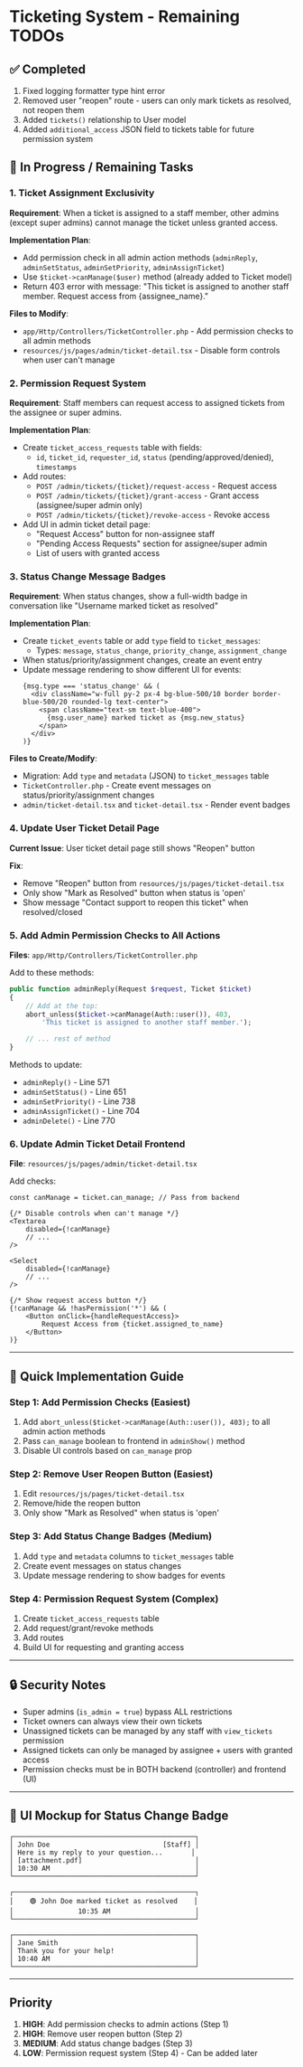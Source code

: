 # Ticketing System - Remaining TODOs

## ✅ Completed
1. Fixed logging formatter type hint error
2. Removed user "reopen" route - users can only mark tickets as resolved, not reopen them
3. Added `tickets()` relationship to User model
4. Added `additional_access` JSON field to tickets table for future permission system

## 🔨 In Progress / Remaining Tasks

### 1. Ticket Assignment Exclusivity
**Requirement**: When a ticket is assigned to a staff member, other admins (except super admins) cannot manage the ticket unless granted access.

**Implementation Plan**:
- Add permission check in all admin action methods (`adminReply`, `adminSetStatus`, `adminSetPriority`, `adminAssignTicket`)
- Use `$ticket->canManage($user)` method (already added to Ticket model)
- Return 403 error with message: "This ticket is assigned to another staff member. Request access from {assignee_name}."

**Files to Modify**:
- `app/Http/Controllers/TicketController.php` - Add permission checks to all admin methods
- `resources/js/pages/admin/ticket-detail.tsx` - Disable form controls when user can't manage

### 2. Permission Request System
**Requirement**: Staff members can request access to assigned tickets from the assignee or super admins.

**Implementation Plan**:
- Create `ticket_access_requests` table with fields:
  - `id`, `ticket_id`, `requester_id`, `status` (pending/approved/denied), `timestamps`
- Add routes:
  - `POST /admin/tickets/{ticket}/request-access` - Request access
  - `POST /admin/tickets/{ticket}/grant-access` - Grant access (assignee/super admin only)
  - `POST /admin/tickets/{ticket}/revoke-access` - Revoke access
- Add UI in admin ticket detail page:
  - "Request Access" button for non-assignee staff
  - "Pending Access Requests" section for assignee/super admin
  - List of users with granted access

### 3. Status Change Message Badges
**Requirement**: When status changes, show a full-width badge in conversation like "Username marked ticket as resolved"

**Implementation Plan**:
- Create `ticket_events` table or add `type` field to `ticket_messages`:
  - Types: `message`, `status_change`, `priority_change`, `assignment_change`
- When status/priority/assignment changes, create an event entry
- Update message rendering to show different UI for events:
  ```tsx
  {msg.type === 'status_change' && (
    <div className="w-full py-2 px-4 bg-blue-500/10 border border-blue-500/20 rounded-lg text-center">
      <span className="text-sm text-blue-400">
        {msg.user_name} marked ticket as {msg.new_status}
      </span>
    </div>
  )}
  ```

**Files to Create/Modify**:
- Migration: Add `type` and `metadata` (JSON) to `ticket_messages` table
- `TicketController.php` - Create event messages on status/priority/assignment changes
- `admin/ticket-detail.tsx` and `ticket-detail.tsx` - Render event badges

### 4. Update User Ticket Detail Page
**Current Issue**: User ticket detail page still shows "Reopen" button

**Fix**:
- Remove "Reopen" button from `resources/js/pages/ticket-detail.tsx`
- Only show "Mark as Resolved" button when status is 'open'
- Show message "Contact support to reopen this ticket" when resolved/closed

### 5. Add Admin Permission Checks to All Actions
**Files**: `app/Http/Controllers/TicketController.php`

Add to these methods:
```php
public function adminReply(Request $request, Ticket $ticket)
{
    // Add at the top:
    abort_unless($ticket->canManage(Auth::user()), 403,
        'This ticket is assigned to another staff member.');

    // ... rest of method
}
```

Methods to update:
- `adminReply()` - Line 571
- `adminSetStatus()` - Line 651
- `adminSetPriority()` - Line 738
- `adminAssignTicket()` - Line 704
- `adminDelete()` - Line 770

### 6. Update Admin Ticket Detail Frontend
**File**: `resources/js/pages/admin/ticket-detail.tsx`

Add checks:
```tsx
const canManage = ticket.can_manage; // Pass from backend

{/* Disable controls when can't manage */}
<Textarea
    disabled={!canManage}
    // ...
/>

<Select
    disabled={!canManage}
    // ...
/>

{/* Show request access button */}
{!canManage && !hasPermission('*') && (
    <Button onClick={handleRequestAccess}>
        Request Access from {ticket.assigned_to_name}
    </Button>
)}
```

---

## 📝 Quick Implementation Guide

### Step 1: Add Permission Checks (Easiest)
1. Add `abort_unless($ticket->canManage(Auth::user()), 403);` to all admin action methods
2. Pass `can_manage` boolean to frontend in `adminShow()` method
3. Disable UI controls based on `can_manage` prop

### Step 2: Remove User Reopen Button (Easiest)
1. Edit `resources/js/pages/ticket-detail.tsx`
2. Remove/hide the reopen button
3. Only show "Mark as Resolved" when status is 'open'

### Step 3: Add Status Change Badges (Medium)
1. Add `type` and `metadata` columns to `ticket_messages` table
2. Create event messages on status changes
3. Update message rendering to show badges for events

### Step 4: Permission Request System (Complex)
1. Create `ticket_access_requests` table
2. Add request/grant/revoke methods
3. Add routes
4. Build UI for requesting and granting access

---

## 🔒 Security Notes

- Super admins (`is_admin = true`) bypass ALL restrictions
- Ticket owners can always view their own tickets
- Unassigned tickets can be managed by any staff with `view_tickets` permission
- Assigned tickets can only be managed by assignee + users with granted access
- Permission checks must be in BOTH backend (controller) and frontend (UI)

---

## 🎨 UI Mockup for Status Change Badge

```
┌─────────────────────────────────────────────┐
│ John Doe                            [Staff] │
│ Here is my reply to your question...       │
│ [attachment.pdf]                            │
│ 10:30 AM                                    │
└─────────────────────────────────────────────┘

┌─────────────────────────────────────────────┐
│    🟢 John Doe marked ticket as resolved    │
│                10:35 AM                     │
└─────────────────────────────────────────────┘

┌─────────────────────────────────────────────┐
│ Jane Smith                                  │
│ Thank you for your help!                    │
│ 10:40 AM                                    │
└─────────────────────────────────────────────┘
```

---

## Priority
1. **HIGH**: Add permission checks to admin actions (Step 1)
2. **HIGH**: Remove user reopen button (Step 2)
3. **MEDIUM**: Add status change badges (Step 3)
4. **LOW**: Permission request system (Step 4) - Can be added later

